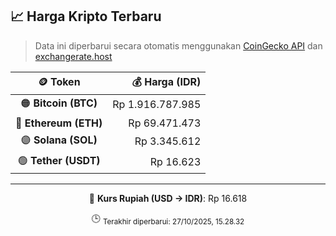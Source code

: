 

<!-- HARGA_KRIPTO -->
## 📈 Harga Kripto Terbaru

> Data ini diperbarui secara otomatis menggunakan [CoinGecko API](https://www.coingecko.com/) dan [exchangerate.host](https://exchangerate.host/)

<div align="center">

| 🪙 Token | 💰 Harga (IDR) |
|:------:|---------------:|
| 🟠 **Bitcoin (BTC)**   | Rp 1.916.787.985 |
| 🔵 **Ethereum (ETH)**  | Rp 69.471.473 |
| 🟣 **Solana (SOL)**    | Rp 3.345.612 |
| 🟢 **Tether (USDT)**   | Rp 16.623 |

---

💱 **Kurs Rupiah (USD → IDR)**: Rp 16.618

🕒 <sub>Terakhir diperbarui: 27/10/2025, 15.28.32</sub>

</div>
<!-- /HARGA_KRIPTO -->